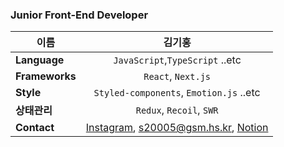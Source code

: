 ### Junior Front-End Developer

| 이름 | 김기홍 |  
|---|:---:|  
| **Language**  | `JavaScript`,`TypeScript` ..etc |  
| **Frameworks**  | `React`, `Next.js` |  
| **Style** | `Styled-components`, `Emotion.js` ..etc |  
| **상태관리** | `Redux`, `Recoil`, `SWR` |  
| **Contact** | [Instagram](https://www.instagram.com/gi._.hong_/), s20005@gsm.hs.kr, [Notion](https://www.notion.so/Kim-GiHong-1d0eebe75045431990d8b709b2ac7b49) |  

